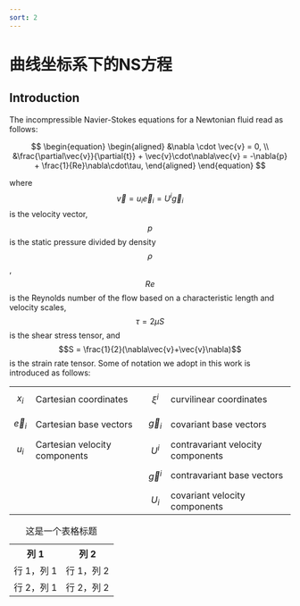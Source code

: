 ```yaml
---
sort: 2
---
```


# 曲线坐标系下的NS方程

## Introduction
The incompressible Navier-Stokes equations for a Newtonian fluid read as follows:

$$
\begin{equation}
\begin{aligned}
    &\nabla \cdot \vec{v} = 0, \\
    &\frac{\partial\vec{v}}{\partial{t}} + \vec{v}\cdot\nabla\vec{v} = -\nabla{p} + \frac{1}{Re}\nabla\cdot\tau,
\end{aligned}
\end{equation}
$$

where $$\vec{v} = {u_i} \vec{e}_i = {U^i} \vec{g}_i$$ is the velocity vector, $$p$$ is the static pressure divided by density $$\rho$$, $$Re$$ is the Reynolds number of the flow based on a characteristic length and velocity scales, $$\tau = 2 \mu S$$ is the shear stress tensor, and $$S = \frac{1}{2}(\nabla\vec{v}+\vec{v}\nabla)$$ is the strain rate tensor. Some of notation we adopt in this work is introduced as follows:

|       |                       |          |                        |
|-------|-----------------------|----------|------------------------|
| $$x_i$$ | Cartesian coordinates |  $$\xi^i$$ | curvilinear coordinates|
| $$\vec{e}_i$$ | Cartesian base vectors| $$\vec{g}_i$$ | covariant base vectors |
|$$u_i$$ | Cartesian velocity components | $$U^i$$ | contravariant velocity components |
|      |                      | $$\vec{g}^i$$ | contravariant base vectors |
|     |                       | $$U_i$$ | covariant velocity components |

<table>
  <caption>这是一个表格标题</caption>
  <tr>
    <th>列 1</th>
    <th>列 2</th>
  </tr>
  <tr>
    <td>行 1，列 1</td>
    <td>行 1，列 2</td>
  </tr>
  <tr>
    <td>行 2，列 1</td>
    <td>行 2，列 2</td>
  </tr>
</table>
